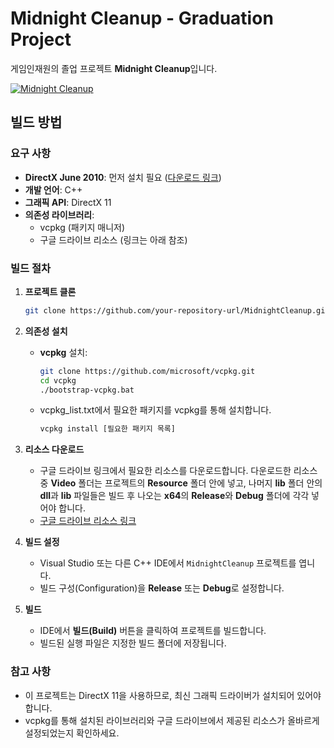 # Midnight Cleanup - Graduation Project

게임인재원의 졸업 프로젝트 **Midnight Cleanup**입니다.

[![Midnight Cleanup](https://raw.githubusercontent.com/your-repository-url/main/images/thumbnail.png)](https://youtu.be/WkjI6ZwUVwU)

## 빌드 방법

### 요구 사항

- **DirectX June 2010**: 먼저 설치 필요 ([다운로드 링크](https://www.microsoft.com/en-us/download/details.aspx?id=6812))
- **개발 언어**: C++
- **그래픽 API**: DirectX 11
- **의존성 라이브러리**:
  - vcpkg (패키지 매니저)
  - 구글 드라이브 리소스 (링크는 아래 참조)

### 빌드 절차

1. **프로젝트 클론**

   ```bash
   git clone https://github.com/your-repository-url/MidnightCleanup.git
   ```

2. **의존성 설치**

   - **vcpkg** 설치:
     ```bash
     git clone https://github.com/microsoft/vcpkg.git
     cd vcpkg
     ./bootstrap-vcpkg.bat
     ```
   - vcpkg_list.txt에서 필요한 패키지를 vcpkg를 통해 설치합니다.
     ```bash
     vcpkg install [필요한 패키지 목록]
     ```

3. **리소스 다운로드**

   - 구글 드라이브 링크에서 필요한 리소스를 다운로드합니다. 다운로드한 리소스 중 **Video** 폴더는 프로젝트의 **Resource** 폴더 안에 넣고, 나머지 **lib** 폴더 안의 **dll**과 **lib** 파일들은 빌드 후 나오는 **x64**의 **Release**와 **Debug** 폴더에 각각 넣어야 합니다.
   - [구글 드라이브 리소스 링크](https://drive.google.com/file/d/1f4w1fKhriLu79yv6hnbQB6U-psfcobQW/view?usp=drive_link)

4. **빌드 설정**

   - Visual Studio 또는 다른 C++ IDE에서 `MidnightCleanup` 프로젝트를 엽니다.
   - 빌드 구성(Configuration)을 **Release** 또는 **Debug**로 설정합니다.

5. **빌드**

   - IDE에서 **빌드(Build)** 버튼을 클릭하여 프로젝트를 빌드합니다.
   - 빌드된 실행 파일은 지정한 빌드 폴더에 저장됩니다.

### 참고 사항

- 이 프로젝트는 DirectX 11을 사용하므로, 최신 그래픽 드라이버가 설치되어 있어야 합니다.
- vcpkg를 통해 설치된 라이브러리와 구글 드라이브에서 제공된 리소스가 올바르게 설정되었는지 확인하세요.

